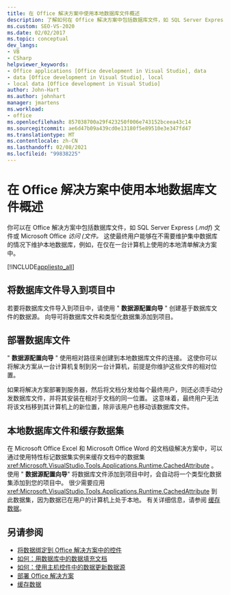 ```yaml
---
title: 在 Office 解决方案中使用本地数据库文件概述
description: 了解如何在 Office 解决方案中包括数据库文件，如 SQL Server Express ( .mdf) 文件或 Microsoft Office Access ( 文件。
ms.custom: SEO-VS-2020
ms.date: 02/02/2017
ms.topic: conceptual
dev_langs:
- VB
- CSharp
helpviewer_keywords:
- Office applications [Office development in Visual Studio], data
- data [Office development in Visual Studio], local
- local data [Office development in Visual Studio]
author: John-Hart
ms.author: johnhart
manager: jmartens
ms.workload:
- office
ms.openlocfilehash: 857038700a29f423250f006e743152bceea43c14
ms.sourcegitcommit: ae6d47b09a439cd0e13180f5e89510e3e347fd47
ms.translationtype: MT
ms.contentlocale: zh-CN
ms.lasthandoff: 02/08/2021
ms.locfileid: "99838225"
---
```

# <a name="use-local-database-files-in-office-solutions-overview"></a>在 Office 解决方案中使用本地数据库文件概述
  你可以在 Office 解决方案中包括数据库文件，如 SQL Server Express (*.mdf*) 文件或 Microsoft Office *访问 (文件。* 这使最终用户能够在不需要维护集中数据库的情况下维护本地数据库，例如，在仅在一台计算机上使用的本地清单解决方案中。

 [!INCLUDE[appliesto_all](../vsto/includes/appliesto-all-md.md)]

## <a name="import-the-database-file-into-a-project"></a>将数据库文件导入到项目中
 若要将数据库文件导入到项目中，请使用 " **数据源配置向导** " 创建基于数据库文件的数据源。 向导可将数据库文件和类型化数据集添加到项目。

## <a name="deploy-the-database-file"></a>部署数据库文件
 " **数据源配置向导** " 使用相对路径来创建到本地数据库文件的连接。 这使你可以将解决方案从一台计算机复制到另一台计算机，前提是你维护这些文件的相对位置。

 如果将解决方案部署到服务器，然后将文档分发给每个最终用户，则还必须手动分发数据库文件，并将其安装在相对于文档的同一位置。 这意味着，最终用户无法将该文档移到其计算机上的新位置，除非该用户也移动该数据库文件。

## <a name="local-database-files-and-caching-the-dataset"></a>本地数据库文件和缓存数据集
 在 Microsoft Office Excel 和 Microsoft Office Word 的文档级解决方案中，可以通过使用特性标记数据集实例来缓存文档中的数据集 <xref:Microsoft.VisualStudio.Tools.Applications.Runtime.CachedAttribute> 。 使用 " **数据源配置向导**" 将数据库文件添加到项目中时，会自动将一个类型化数据集添加到您的项目中。 很少需要应用 <xref:Microsoft.VisualStudio.Tools.Applications.Runtime.CachedAttribute> 到此数据集，因为数据已在用户的计算机上处于本地。 有关详细信息，请参阅 [缓存数据](../vsto/caching-data.md)。

## <a name="see-also"></a>另请参阅
- [将数据绑定到 Office 解决方案中的控件](../vsto/binding-data-to-controls-in-office-solutions.md)
- [如何：用数据库中的数据填充文档](../vsto/how-to-populate-documents-with-data-from-a-database.md)
- [如何：使用主机控件中的数据更新数据源](../vsto/how-to-update-a-data-source-with-data-from-a-host-control.md)
- [部署 Office 解决方案](../vsto/deploying-an-office-solution.md)
- [缓存数据](../vsto/caching-data.md)

